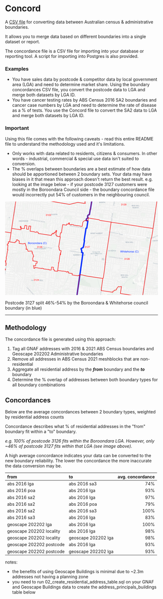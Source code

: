 # Concord

A [CSV file](/data) for converting data between Australian census & administrative boundaries.

It allows you to merge data based on different boundaries into a single dataset or report.

The concordance file is a CSV file for importing into your database or reporting tool. A script for importing into Postgres is also provided.

### Examples

- You have sales data by postcode & competitor data by local government area (LGA) and need to determine market share. Using the boundary concordances CSV file, you convert the postcode data to LGA and merge both datasets by LGA ID.
- You have cancer testing rates by ABS Census 2016 SA2 boundaries and cancer case numbers by LGA and need to determine the rate of disease as a % of tests. You use the Concord file to convert the SA2 data to LGA and merge both datasets by LGA ID.

### Important

Using this file comes with the following caveats - read this entire README file to understand the methodology used and it's limitations.
 
 - Only works with data related to residents, citizens & consumers. In other words - industrial, commercial & special use data isn't suited to conversion.
- The % overlaps between boundaries are a best estimate of how data should be apportioned between 2 boundary sets. Your data may have biases in it that mean this approach doesn't return the best result. e.g. looking at the image below - if your postcode 3127 customers were mostly in the Boroondara Council side - the boundary concordance file would incorrectly put 54% of customers in the neighbouring council.

![pc_vs_lga.png](pc_vs_lga.png "ABS 2016 Postcodes (pink) vs LGAs (blue)")

Postcode 3127 split 46%-54% by the Boroondara & Whitehorse council boundary (in blue)

****

## Methodology

The concordance file is generated using this approach:

1. Tag all GNAF addresses with 2016 & 2021 ABS Census boundaries and Geoscape 202202 Administrative boundaries 
2. Remove all addresses in ABS Census 2021 meshblocks that are non-residential
3. Aggregate all residential address by the _**from**_ boundary and the _**to**_ boundary
4. Determine the % overlap of addresses between both boundary types for all boundary combinations


## Concordances

Below are the average concordances between 2 boundary types, weighted by residential address counts

Concordance describes what % of residential addresses in the "from" boundary fit within a "to" boundary.

_e.g. 100% of postcode 3126 fits within the Boroondara LGA. However, only ~46% of postcode 3127 fits within that LGA (see image above)._

A high average concordance indicates your data can be converted to the new boundary reliability. The lower the concordance the more inaccurate the data conversion may be. 

| from                     | to                  | avg. concordance |
|:-------------------------|:--------------------|-----------------:|
| abs 2016 lga             | abs 2016 sa3             |         74% |
| abs 2016 poa             | abs 2016 lga             |         93% |
| abs 2016 sa2             | abs 2016 lga             |         97% |
| abs 2016 sa2             | abs 2016 poa             |         79% |
| abs 2016 sa2             | abs 2016 sa3             |        100% |
| abs 2016 sa3             | abs 2016 lga             |         83% |
| geoscape 202202 lga      | abs 2016 lga             |        100% |
| geoscape 202202 locality | abs 2016 lga             |         98% |
| geoscape 202202 locality | geoscape 202202 lga      |         98% |
| geoscape 202202 postcode | abs 2016 lga             |         93% |
| geoscape 202202 postcode | geoscape 202202 lga      |         93% |





notes:
 - the benefits of using Geoscape Buildings is minimal due to ~2.3m addresses not having a planning zone
 - you need to run 02_create_residential_address_table.sql on your GNAF and Geoscape Buildings data to create the
   address_principals_buildings table below




